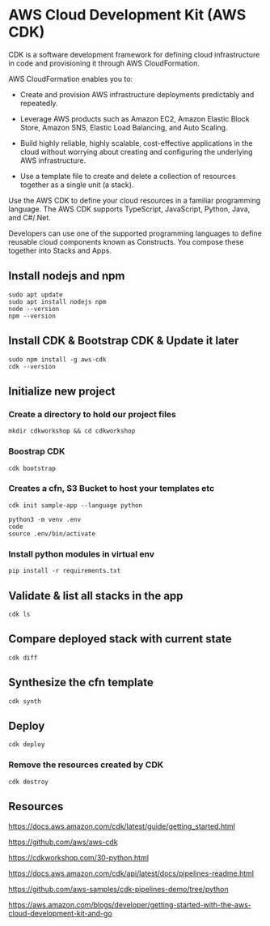 # AWS Cloud Development Kit (AWS CDK)

CDK is a software development framework for defining cloud infrastructure in code and provisioning it through AWS CloudFormation.

AWS CloudFormation enables you to:

- Create and provision AWS infrastructure deployments predictably and repeatedly.

- Leverage AWS products such as Amazon EC2, Amazon Elastic Block Store, Amazon SNS, Elastic Load Balancing, and Auto Scaling.

- Build highly reliable, highly scalable, cost-effective applications in the cloud without worrying about creating and configuring the underlying AWS infrastructure.

- Use a template file to create and delete a collection of resources together as a single unit (a stack).

Use the AWS CDK to define your cloud resources in a familiar programming language. The AWS CDK supports TypeScript, JavaScript, Python, Java, and C#/.Net.

Developers can use one of the supported programming languages to define reusable cloud components known as Constructs. You compose these together into Stacks and Apps.


## Install nodejs and npm
```
sudo apt update
sudo apt install nodejs npm
node --version
npm --version
```

## Install CDK & Bootstrap CDK  & Update it later
```
sudo npm install -g aws-cdk
cdk --version
```

## Initialize new project

### Create a directory to hold our project files
```
mkdir cdkworkshop && cd cdkworkshop
```
### Boostrap CDK
```
cdk bootstrap
```

### Creates a cfn, S3 Bucket to host your templates etc
```
cdk init sample-app --language python
```

```
python3 -m venv .env
code
source .env/bin/activate
```

### Install python modules in virtual env
```
pip install -r requirements.txt
```

## Validate & list all stacks in the app
```
cdk ls
```

## Compare deployed stack with current state
```
cdk diff
```


## Synthesize the cfn template
```
cdk synth              
```

## Deploy
```
cdk deploy
```
### Remove the resources created by CDK
```
cdk destroy
```




## Resources

https://docs.aws.amazon.com/cdk/latest/guide/getting_started.html

https://github.com/aws/aws-cdk

https://cdkworkshop.com/30-python.html

https://docs.aws.amazon.com/cdk/api/latest/docs/pipelines-readme.html

https://github.com/aws-samples/cdk-pipelines-demo/tree/python

https://aws.amazon.com/blogs/developer/getting-started-with-the-aws-cloud-development-kit-and-go


